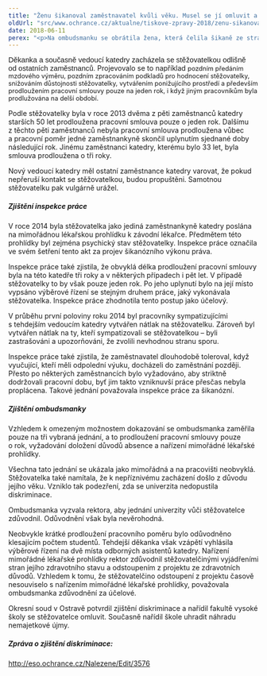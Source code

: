 ```yaml
---
title: "Ženu šikanoval zaměstnavatel kvůli věku. Musel se jí omluvit a zaplatit odškodné"
oldUrl: "src/www.ochrance.cz/aktualne/tiskove-zpravy-2018/zenu-sikanoval-zamestnavatel-kvuli-veku-musel-se-ji-omluvit-a-zaplatit-odskodne"
date: 2018-06-11
perex: "<p>Na ombudsmanku se obrátila žena, která čelila šikaně ze strany zaměstnavatele z důvodu svého věku. Šikana dolehla také na její podobně staré kolegy a na ty, kdo se jí zastali. Ombudsmanka ve svém šetření konstatovala zjištění diskriminace. Na základě zprávy ombudsmanky a zjištění inspekce práce podala stěžovatelka žalobu. Žena u soudu uspěla. Zaměstnavatel – vysoká škola – se ženě omluvil a zaplatil jí finanční kompenzaci za způsobenou újmu.  </p>"
---
```


<!-- imported from the old website -->

<p><span style="font-family: Calibri, sans-serif; font-size: 11pt;">Děkanka a
současně vedoucí katedry zacházela se stěžovatelkou odlišně od ostatních zaměstnanců.</span> Projevovalo se to například <span style="font-size: 12.8px;">pozdním předáním mzdového výměru, pozdním zpracováním podkladů pro hodnocení stěžovatelky, snižováním důstojnosti stěžovatelky, vytvářením ponižujícího prostředí a především prodloužením pracovní smlouvy pouze na jeden rok, i když jiným pracovníkům byla prodlužována na delší období.</span></p> <p>Podle stěžovatelky byla v roce 2013 dvěma z pěti zaměstnanců katedry starších 50 let prodloužena pracovní smlouva pouze o jeden rok. Dalšímu z těchto pěti zaměstnanců nebyla pracovní smlouva prodloužena vůbec a pracovní poměr jedné zaměstnankyně skončil uplynutím sjednané doby následující rok. Jinému zaměstnanci katedry, kterému bylo 33 let, byla smlouva prodloužena o tři roky.</p> <p>Nový vedoucí katedry měl ostatní zaměstnance katedry varovat, že pokud nepřeruší kontakt se stěžovatelkou, budou propuštěni. Samotnou stěžovatelku pak vulgárně urážel.</p> <h5>Zjištění inspekce práce</h5> <p>V roce 2014 byla stěžovatelka jako jediná zaměstnankyně katedry poslána na mimořádnou lékařskou prohlídku k závodní lékařce. Předmětem této prohlídky byl zejména psychický stav stěžovatelky. Inspekce práce označila ve svém šetření tento akt za projev šikanózního výkonu práva.</p> <p>Inspekce práce také zjistila, že obvyklá délka prodloužení pracovní smlouvy byla na této katedře tři roky a v některých případech i pět let. V případě stěžovatelky to by však pouze jeden rok. Po jeho uplynutí bylo na její místo vypsáno výběrové řízení se stejným druhem práce, jaký vykonávala stěžovatelka. Inspekce práce zhodnotila tento postup jako účelový.</p> <p>V průběhu první poloviny roku 2014 byl pracovníky sympatizujícími s tehdejším vedoucím katedry vytvářen nátlak na stěžovatelku. Zároveň byl vytvářen nátlak na ty, kteří sympatizovali se stěžovatelkou – byli zastrašováni a upozorňováni, že zvolili nevhodnou stranu sporu.</p> <p>Inspekce práce také zjistila, že zaměstnavatel dlouhodobě toleroval, když vyučující, kteří měli odpolední výuku, docházeli do zaměstnání později. Přesto po některých zaměstnancích bylo vyžadováno, aby striktně dodržovali pracovní dobu, byť jim takto vzniknuvší práce přesčas nebyla proplácena. Takové jednání považovala inspekce práce za šikanózní.</p> <h5>Zjištění ombudsmanky</h5> <p>Vzhledem k omezeným možnostem dokazování se ombudsmanka zaměřila pouze na tři vybraná jednání, a to prodloužení pracovní smlouvy pouze o rok, vyžadování doložení důvodů absence a nařízení mimořádné lékařské prohlídky.</p> <p>Všechna tato jednání se ukázala jako mimořádná a na pracovišti neobvyklá. Stěžovatelka také namítala, že k nepříznivému zacházení došlo z důvodu jejího věku. Vzniklo tak podezření, zda se univerzita nedopustila diskriminace.</p> <p>Ombudsmanka vyzvala rektora, aby jednání univerzity vůči stěžovatelce zdůvodnil. Odůvodnění však byla nevěrohodná.</p> <p>Neobvykle krátké prodloužení pracovního poměru bylo odůvodněno klesajícím počtem studentů. Tehdejší děkanka však vzápětí vyhlásila výběrové řízení na dvě místa odborných asistentů katedry. Nařízení mimořádné lékařské prohlídky rektor zdůvodnil stěžovatelčinými vyjádřeními stran jejího zdravotního stavu a odstoupením z projektu ze zdravotních důvodů. Vzhledem k tomu, že stěžovatelčino odstoupení z projektu časově nesouviselo s nařízením mimořádné lékařské prohlídky, považovala ombudsmanka zdůvodnění za účelové.</p> <p>Okresní soud v Ostravě potvrdil zjištění diskriminace a nařídil fakultě vysoké školy se stěžovatelce omluvit. Současně nařídil škole uhradit náhradu nemajetkové újmy.</p> <h5>Zpráva o zjištění diskriminace:</h5> <p><a title="Otevření do nového okna" href="http://eso.ochrance.cz/Nalezene/Edit/3576" target="_blank">http://eso.ochrance.cz/Nalezene/Edit/3576</a> <img alt="" src="https://www.ochrance.cz/typo3/ext/od_linkdesc/icons/external.gif" class="od_linkdesc_icon_external" /></p>
